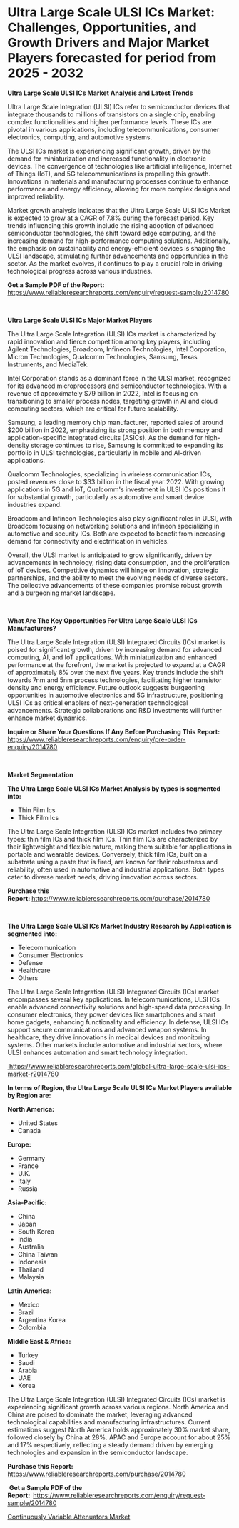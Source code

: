 <p><h1>Ultra Large Scale ULSI ICs Market: Challenges, Opportunities, and Growth Drivers and Major Market Players forecasted for period from 2025 - 2032</h1></p><p><strong>Ultra Large Scale ULSI ICs Market Analysis and Latest Trends</strong></p>
<p><p>Ultra Large Scale Integration (ULSI) ICs refer to semiconductor devices that integrate thousands to millions of transistors on a single chip, enabling complex functionalities and higher performance levels. These ICs are pivotal in various applications, including telecommunications, consumer electronics, computing, and automotive systems.</p><p>The ULSI ICs market is experiencing significant growth, driven by the demand for miniaturization and increased functionality in electronic devices. The convergence of technologies like artificial intelligence, Internet of Things (IoT), and 5G telecommunications is propelling this growth. Innovations in materials and manufacturing processes continue to enhance performance and energy efficiency, allowing for more complex designs and improved reliability.</p><p>Market growth analysis indicates that the Ultra Large Scale ULSI ICs Market is expected to grow at a CAGR of 7.8% during the forecast period. Key trends influencing this growth include the rising adoption of advanced semiconductor technologies, the shift toward edge computing, and the increasing demand for high-performance computing solutions. Additionally, the emphasis on sustainability and energy-efficient devices is shaping the ULSI landscape, stimulating further advancements and opportunities in the sector. As the market evolves, it continues to play a crucial role in driving technological progress across various industries.</p></p>
<p><strong>Get a Sample PDF of the Report:&nbsp;</strong> <a href="https://www.reliableresearchreports.com/enquiry/request-sample/2014780?utm_campaign=2216&utm_medium=2&utm_source=Github&utm_content=ia&utm_term=29032025&utm_id=ultra-large-scale-ulsi-ics">https://www.reliableresearchreports.com/enquiry/request-sample/2014780</a></p>
<p>&nbsp;</p>
<p><strong>Ultra Large Scale ULSI ICs Major Market Players</strong></p>
<p><p>The Ultra Large Scale Integration (ULSI) ICs market is characterized by rapid innovation and fierce competition among key players, including Agilent Technologies, Broadcom, Infineon Technologies, Intel Corporation, Micron Technologies, Qualcomm Technologies, Samsung, Texas Instruments, and MediaTek.</p><p>Intel Corporation stands as a dominant force in the ULSI market, recognized for its advanced microprocessors and semiconductor technologies. With a revenue of approximately $79 billion in 2022, Intel is focusing on transitioning to smaller process nodes, targeting growth in AI and cloud computing sectors, which are critical for future scalability.</p><p>Samsung, a leading memory chip manufacturer, reported sales of around $200 billion in 2022, emphasizing its strong position in both memory and application-specific integrated circuits (ASICs). As the demand for high-density storage continues to rise, Samsung is committed to expanding its portfolio in ULSI technologies, particularly in mobile and AI-driven applications.</p><p>Qualcomm Technologies, specializing in wireless communication ICs, posted revenues close to $33 billion in the fiscal year 2022. With growing applications in 5G and IoT, Qualcomm's investment in ULSI ICs positions it for substantial growth, particularly as automotive and smart device industries expand.</p><p>Broadcom and Infineon Technologies also play significant roles in ULSI, with Broadcom focusing on networking solutions and Infineon specializing in automotive and security ICs. Both are expected to benefit from increasing demand for connectivity and electrification in vehicles.</p><p>Overall, the ULSI market is anticipated to grow significantly, driven by advancements in technology, rising data consumption, and the proliferation of IoT devices. Competitive dynamics will hinge on innovation, strategic partnerships, and the ability to meet the evolving needs of diverse sectors. The collective advancements of these companies promise robust growth and a burgeoning market landscape.</p></p>
<p>&nbsp;</p>
<p><strong>What Are The Key Opportunities For Ultra Large Scale ULSI ICs Manufacturers?</strong></p>
<p><p>The Ultra Large Scale Integration (ULSI) Integrated Circuits (ICs) market is poised for significant growth, driven by increasing demand for advanced computing, AI, and IoT applications. With miniaturization and enhanced performance at the forefront, the market is projected to expand at a CAGR of approximately 8% over the next five years. Key trends include the shift towards 7nm and 5nm process technologies, facilitating higher transistor density and energy efficiency. Future outlook suggests burgeoning opportunities in automotive electronics and 5G infrastructure, positioning ULSI ICs as critical enablers of next-generation technological advancements. Strategic collaborations and R&D investments will further enhance market dynamics.</p></p>
<p><strong>Inquire or Share Your Questions If Any Before Purchasing This Report:</strong> <a href="https://www.reliableresearchreports.com/enquiry/pre-order-enquiry/2014780?utm_campaign=2216&utm_medium=2&utm_source=Github&utm_content=ia&utm_term=29032025&utm_id=ultra-large-scale-ulsi-ics">https://www.reliableresearchreports.com/enquiry/pre-order-enquiry/2014780</a></p>
<p>&nbsp;</p>
<p><strong>Market Segmentation</strong></p>
<p><strong>The Ultra Large Scale ULSI ICs Market Analysis by types is segmented into:</strong></p>
<p><ul><li>Thin Film Ics</li><li>Thick Film Ics</li></ul></p>
<p><p>The Ultra Large Scale Integration (ULSI) ICs market includes two primary types: thin film ICs and thick film ICs. Thin film ICs are characterized by their lightweight and flexible nature, making them suitable for applications in portable and wearable devices. Conversely, thick film ICs, built on a substrate using a paste that is fired, are known for their robustness and reliability, often used in automotive and industrial applications. Both types cater to diverse market needs, driving innovation across sectors.</p></p>
<p><strong>Purchase this Report:&nbsp;</strong><a href="https://www.reliableresearchreports.com/purchase/2014780?utm_campaign=2216&utm_medium=2&utm_source=Github&utm_content=ia&utm_term=29032025&utm_id=ultra-large-scale-ulsi-ics">https://www.reliableresearchreports.com/purchase/2014780</a></p>
<p>&nbsp;</p>
<p><strong>The Ultra Large Scale ULSI ICs Market Industry Research by Application is segmented into:</strong></p>
<p><ul><li>Telecommunication</li><li>Consumer Electronics</li><li>Defense</li><li>Healthcare</li><li>Others</li></ul></p>
<p><p>The Ultra Large Scale Integration (ULSI) Integrated Circuits (ICs) market encompasses several key applications. In telecommunications, ULSI ICs enable advanced connectivity solutions and high-speed data processing. In consumer electronics, they power devices like smartphones and smart home gadgets, enhancing functionality and efficiency. In defense, ULSI ICs support secure communications and advanced weapon systems. In healthcare, they drive innovations in medical devices and monitoring systems. Other markets include automotive and industrial sectors, where ULSI enhances automation and smart technology integration.</p></p>
<p><a href="https://www.reliableresearchreports.com/global-ultra-large-scale-ulsi-ics-market-r2014780?utm_campaign=2216&utm_medium=2&utm_source=Github&utm_content=ia&utm_term=29032025&utm_id=ultra-large-scale-ulsi-ics">&nbsp;https://www.reliableresearchreports.com/global-ultra-large-scale-ulsi-ics-market-r2014780</a></p>
<p><strong>In terms of Region, the Ultra Large Scale ULSI ICs Market Players available by Region are:</strong></p>
<p>
    <p> <strong> North America: </strong>
        <ul>
            <li>United States</li>
            <li>Canada</li>
        </ul>
        </p> 
    <p> <strong> Europe: </strong>
        <ul>
            <li>Germany</li>
            <li>France</li>
            <li>U.K.</li>
            <li>Italy</li>
            <li>Russia</li>
        </ul>
        </p> 
    <p> <strong> Asia-Pacific: </strong>
        <ul>
            <li>China</li>
            <li>Japan</li>
            <li>South Korea</li>
            <li>India</li>
            <li>Australia</li>
            <li>China Taiwan</li>
            <li>Indonesia</li>
            <li>Thailand</li>
            <li>Malaysia</li>
        </ul>
        </p> 
    <p> <strong> Latin America: </strong>
        <ul>
            <li>Mexico</li>
            <li>Brazil</li>
            <li>Argentina Korea</li>
            <li>Colombia</li>
        </ul>
        </p> 
    <p> <strong> Middle East & Africa: </strong>
        <ul>
            <li>Turkey</li>
            <li>Saudi</li>
            <li>Arabia</li>
            <li>UAE</li>
            <li>Korea</li>
        </ul>
    </p>
    </p>
<p><p>The Ultra Large Scale Integration (ULSI) Integrated Circuits (ICs) market is experiencing significant growth across various regions. North America and China are poised to dominate the market, leveraging advanced technological capabilities and manufacturing infrastructures. Current estimations suggest North America holds approximately 30% market share, followed closely by China at 28%. APAC and Europe account for about 25% and 17% respectively, reflecting a steady demand driven by emerging technologies and expansion in the semiconductor landscape.</p></p>
<p><strong>Purchase this Report: </strong><a href="https://www.reliableresearchreports.com/purchase/2014780?utm_campaign=2216&utm_medium=2&utm_source=Github&utm_content=ia&utm_term=29032025&utm_id=ultra-large-scale-ulsi-ics">https://www.reliableresearchreports.com/purchase/2014780</a></p>
<p>&nbsp;<strong>Get a Sample PDF of the Report:&nbsp;&nbsp;</strong><a href="https://www.reliableresearchreports.com/enquiry/request-sample/2014780?utm_campaign=2216&utm_medium=2&utm_source=Github&utm_content=ia&utm_term=29032025&utm_id=ultra-large-scale-ulsi-ics">https://www.reliableresearchreports.com/enquiry/request-sample/2014780</a></p>
<p><strong></strong></p>
<p><p><a href="https://github.com/JubayerMia832/Market-Research-Report-List-2/blob/main/continuously-variable-attenuators-market.md?utm_campaign=2216&utm_medium=2&utm_source=Github&utm_content=ia&utm_term=29032025&utm_id=ultra-large-scale-ulsi-ics">Continuously Variable Attenuators Market</a></p></p>